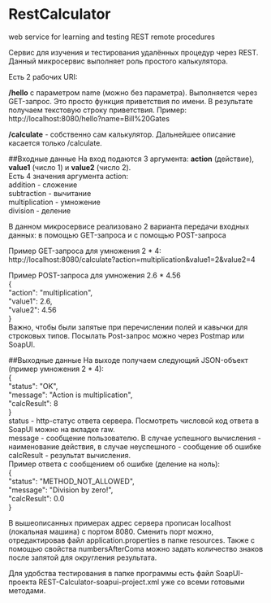 # RestCalculator

web service for learning and testing REST remote procedures

Сервис для изучения и тестирования удалённых процедур через REST.
Данный микросервис выполняет роль простого калькулятора.

Есть 2 рабочих URI:

 <b>/hello</b> с параметром name (можно без параметра). Выполняется через GET-запрос. Это просто функция приветствия по имени. В результате получаем текстовую строку приветствия.
Пример: http://localhost:8080/hello?name=Bill%20Gates <br>

 <b>/calculate</b> - собственно сам калькулятор. Дальнейшее описание касается только /calculate.

##Входные данные 
На вход подаются 3 аргумента: <b>action</b> (действие), <b>value1</b> (число 1) и <b>value2</b> (число 2).<br>
Есть 4 значения аргумента action:<br>
addition - сложение<br>
subtraction - вычитание<br>
multiplication - умножение<br>
division - деление<br>

В данном микросервисе реализовано 2 варианта передачи входных данных: в помощью GET-запроса и с помощью POST-запроса

Пример GET-запроса для умножения 2 * 4:<br>
http://localhost:8080/calculate?action=multiplication&value1=2&value2=4

Пример POST-запроса для умножения 2.6 * 4.56<br>
{<br>
    "action": "multiplication",<br>
    "value1": 2.6,<br>
    "value2": 4.56<br>
}<br>
Важно, чтобы были запятые при перечислении полей и кавычки для строковых типов.
Посылать Post-запрос можно через Postmap или SoapUI.

##Выходные данные
На выходе получаем следующий JSON-объект (пример умножения 2 * 4):<br>
{<br>
    "status": "OK",<br>
    "message": "Action is multiplication",<br>
    "calcResult": 8<br>
}<br>
status - http-статус ответа сервера. Посмотреть числовой код ответа в SoapUI можно на вкладке raw.<br>
message - сообщение пользователю. В случае успешного вычисления - наименование действия, в случае неуспешного - сообщение об ошибке<br>
calcResult - результат вычисления.<br>
Пример ответа с сообщением об ошибке (деление на ноль):<br>
{<br>
    "status": "METHOD_NOT_ALLOWED",<br>
    "message": "Division by zero!",<br>
    "calcResult": 0.0<br>
}<br>

В вышеописанных примерах адрес сервера прописан localhost (локальная машина) с портом 8080. Сменить порт можно, отредактировав файл application.properties в папке resources. Также с помощью свойства numbersAfterComa можно задать количество знаков после запятой для округления результата.

Для удобства тестирования в папке программы есть файл SoapUI-проекта REST-Calculator-soapui-project.xml уже со всеми готовыми методами.  